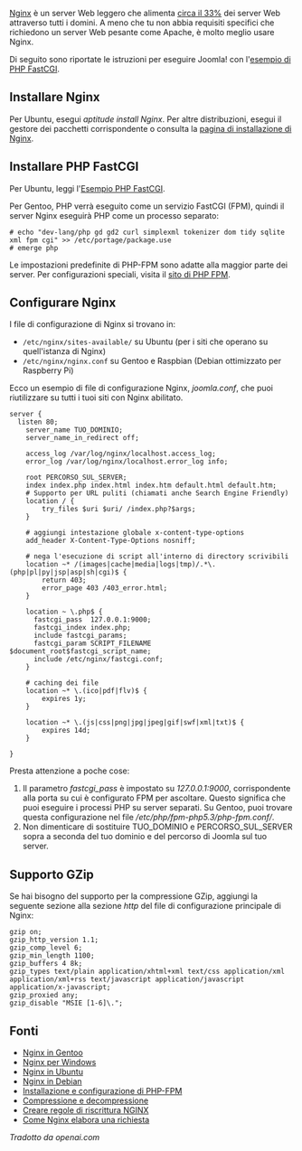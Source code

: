 <!-- Filename: Nginx / Display title: Nginx -->

<a href="http://nginx.org/"
rel="nofollow noreferrer noopener">Nginx</a> è un server Web leggero
che alimenta
<a href="https://en.wikipedia.org/wiki/Nginx"
rel="nofollow noreferrer noopener">circa il 33%</a> dei server Web
attraverso tutti i domini. A meno che tu non abbia requisiti specifici
che richiedono un server Web pesante come Apache, è molto meglio usare
Nginx.

Di seguito sono riportate le istruzioni per eseguire Joomla! con l'<a
href="https://www.nginx.com/resources/wiki/start/topics/examples/phpfcgi/"
rel="nofollow noreferrer noopener">esempio di PHP FastCGI</a>.
## Installare Nginx

Per Ubuntu, esegui *aptitude install Nginx*. Per altre distribuzioni, esegui il gestore dei pacchetti corrispondente o consulta la <a href="https://www.nginx.com/resources/wiki/start/topics/tutorials/install/" rel="nofollow noreferrer noopener">pagina di installazione di Nginx</a>.

## Installare PHP FastCGI

Per Ubuntu, leggi l'<a href="https://www.nginx.com/resources/wiki/start/topics/examples/phpfcgi/" rel="nofollow noreferrer noopener">Esempio PHP FastCGI</a>.

Per Gentoo, PHP verrà eseguito come un servizio FastCGI (FPM), quindi il server Nginx eseguirà PHP come un processo separato:

```shell
# echo "dev-lang/php gd gd2 curl simplexml tokenizer dom tidy sqlite xml fpm cgi" >> /etc/portage/package.use
# emerge php
```

Le impostazioni predefinite di PHP-FPM sono adatte alla maggior parte dei server. Per configurazioni speciali, visita il <a href="http://php.net/manual/en/install.fpm.php" rel="nofollow noreferrer noopener">sito di PHP FPM</a>.

## Configurare Nginx

I file di configurazione di Nginx si trovano in:

- `/etc/nginx/sites-available/` su Ubuntu (per i siti che operano su
  quell'istanza di Nginx)
- `/etc/nginx/nginx.conf` su Gentoo e Raspbian (Debian ottimizzato per
  Raspberry Pi)

Ecco un esempio di file di configurazione Nginx, *joomla.conf*, che puoi
riutilizzare su tutti i tuoi siti con Nginx abilitato.

    server {
      listen 80;
        server_name TUO_DOMINIO;
        server_name_in_redirect off;

        access_log /var/log/nginx/localhost.access_log;
        error_log /var/log/nginx/localhost.error_log info;

        root PERCORSO_SUL_SERVER;
        index index.php index.html index.htm default.html default.htm;
        # Supporto per URL puliti (chiamati anche Search Engine Friendly)
        location / {
            try_files $uri $uri/ /index.php?$args;
        }

        # aggiungi intestazione globale x-content-type-options
        add_header X-Content-Type-Options nosniff;

        # nega l'esecuzione di script all'interno di directory scrivibili
        location ~* /(images|cache|media|logs|tmp)/.*\.(php|pl|py|jsp|asp|sh|cgi)$ {
            return 403;
            error_page 403 /403_error.html;
        }

        location ~ \.php$ {
          fastcgi_pass  127.0.0.1:9000;
          fastcgi_index index.php;
          include fastcgi_params;
          fastcgi_param SCRIPT_FILENAME $document_root$fastcgi_script_name;
          include /etc/nginx/fastcgi.conf;
        }

        # caching dei file
        location ~* \.(ico|pdf|flv)$ {
            expires 1y;
        }

        location ~* \.(js|css|png|jpg|jpeg|gif|swf|xml|txt)$ {
            expires 14d;
        }

    }

Presta attenzione a poche cose:

1.  Il parametro *fastcgi_pass* è impostato su *127.0.0.1:9000*,
    corrispondente alla porta su cui è configurato FPM per ascoltare.
    Questo significa che puoi eseguire i processi PHP su server separati.
    Su Gentoo, puoi trovare questa configurazione nel file
    */etc/php/fpm-php5.3/php-fpm.conf/*. 
2.  Non dimenticare di sostituire TUO_DOMINIO e PERCORSO_SUL_SERVER sopra
    a seconda del tuo dominio e del percorso di Joomla sul tuo server.

## Supporto GZip

Se hai bisogno del supporto per la compressione GZip, aggiungi la seguente sezione alla sezione *http* del file di configurazione principale di Nginx:

    gzip on;
    gzip_http_version 1.1;
    gzip_comp_level 6;
    gzip_min_length 1100;
    gzip_buffers 4 8k;
    gzip_types text/plain application/xhtml+xml text/css application/xml application/xml+rss text/javascript application/javascript application/x-javascript;
    gzip_proxied any;
    gzip_disable "MSIE [1-6]\.";

## Fonti

- <a href="https://wiki.gentoo.org/wiki/Nginx" rel="nofollow noreferrer noopener">Nginx in Gentoo</a>
- <a href="https://kevinworthington.com/nginx-for-windows/" rel="nofollow noreferrer noopener">Nginx per Windows</a>
- <a href="https://ubuntu.com/tutorials/install-and-configure-nginx#1-overview" rel="nofollow noreferrer noopener">Nginx in Ubuntu</a>
- <a href="https://www.debianadmin.com/howto-install-nginx-webserver-in-debian.html" rel="nofollow noreferrer noopener">Nginx in Debian</a>
- <a href="https://www.php.net/manual/en/install.fpm.php" rel="nofollow noreferrer noopener">Installazione e configurazione di PHP-FPM</a>
- <a href="https://docs.nginx.com/nginx/admin-guide/web-server/compression/" rel="nofollow noreferrer noopener">Compressione e decompressione</a>
- <a href="https://www.nginx.com/blog/creating-nginx-rewrite-rules/" rel="nofollow noreferrer noopener">Creare regole di riscrittura NGINX</a>
- <a href="http://nginx.org/en/docs/http/request_processing.html" rel="nofollow noreferrer noopener">Come Nginx elabora una richiesta</a>

*Tradotto da openai.com*

